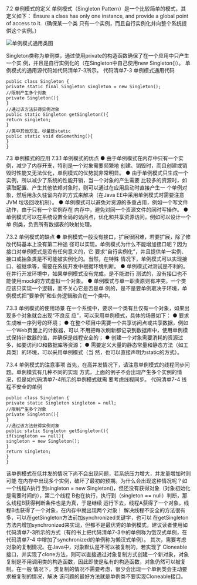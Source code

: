 7.2 单例模式的定义
单例模式（Singleton Pattern）是一个比较简单的模式，其定义如下：
Ensure a class has only one instance, and provide a global point of access to it.（确保某一个类
只有一个实例，而且自行实例化并向整个系统提供这个实例。）

![单例模式通用类图](https://pic.downk.cc/item/5f704347160a154a67a7ee04.jpg)

Singleton类称为单例类，通过使用private的构造函数确保了在一个应用中只产生一个实
例，并且是自行实例化的（在Singleton中自己使用new Singleton()）。
单例模式的通用源代码如代码清单7-3所示。
代码清单7-3 单例模式通用代码
```
public class Singleton {
private static final Singleton singleton = new Singleton();
//限制产生多个对象
private Singleton(){
}
//通过该方法获得实例对象
public static Singleton getSingleton(){
return singleton;
}
//类中其他方法，尽量是static
public static void doSomething(){
}
}
```

7.3 单例模式的应用
7.3.1 单例模式的优点
● 由于单例模式在内存中只有一个实例，减少了内存开支，特别是一个对象需要频繁地
创建、销毁时，而且创建或销毁时性能又无法优化，单例模式的优势就非常明显。
● 由于单例模式只生成一个实例，所以减少了系统的性能开销，当一个对象的产生需要
比较多的资源时，如读取配置、产生其他依赖对象时，则可以通过在应用启动时直接产生一
个单例对象，然后用永久驻留内存的方式来解决（在Java EE中采用单例模式时需要注意JVM
垃圾回收机制）。
● 单例模式可以避免对资源的多重占用，例如一个写文件动作，由于只有一个实例存在
内存中，避免对同一个资源文件的同时写操作。
● 单例模式可以在系统设置全局的访问点，优化和共享资源访问，例如可以设计一个单
例类，负责所有数据表的映射处理。

7.3.2 单例模式的缺点
● 单例模式一般没有接口，扩展很困难，若要扩展，除了修改代码基本上没有第二种途
径可以实现。单例模式为什么不能增加接口呢？因为接口对单例模式是没有任何意义的，它
要求“自行实例化”，并且提供单一实例、接口或抽象类是不可能被实例化的。当然，在特殊
情况下，单例模式可以实现接口、被继承等，需要在系统开发中根据环境判断。
● 单例模式对测试是不利的。在并行开发环境中，如果单例模式没有完成，是不能进行
测试的，没有接口也不能使用mock的方式虚拟一个对象。
● 单例模式与单一职责原则有冲突。一个类应该只实现一个逻辑，而不关心它是否是单
例的，是不是要单例取决于环境，单例模式把“要单例”和业务逻辑融合在一个类中。

7.3.3 单例模式的使用场景
在一个系统中，要求一个类有且仅有一个对象，如果出现多个对象就会出现“不良反
应”，可以采用单例模式，具体的场景如下：
● 要求生成唯一序列号的环境；
● 在整个项目中需要一个共享访问点或共享数据，例如一个Web页面上的计数器，可以
不用把每次刷新都记录到数据库中，使用单例模式保持计数器的值，并确保是线程安全的；
● 创建一个对象需要消耗的资源过多，如要访问IO和数据库等资源；
● 需要定义大量的静态常量和静态方法（如工具类）的环境，可以采用单例模式（当
然，也可以直接声明为static的方式）。

7.3.4 单例模式的注意事项
首先，在高并发情况下，请注意单例模式的线程同步问题。单例模式有几种不同的实现
方式，上面的例子不会出现产生多个实例的情况，但是如代码清单7-4所示的单例模式就需
要考虑线程同步。
代码清单7-4 线程不安全的单例
```
public class Singleton {
private static Singleton singleton = null;
//限制产生多个对象
private Singleton(){
}
//通过该方法获得实例对象
public static Singleton getSingleton(){
if(singleton == null){
singleton = new Singleton();
}
return singleton;
}
}
```

该单例模式在低并发的情况下尚不会出现问题，若系统压力增大，并发量增加时则可能
在内存中出现多个实例，破坏了最初的预期。为什么会出现这种情况呢？如一个线程A执行
到singleton = new Singleton()，但还没有获得对象（对象初始化是需要时间的），第二个线程
B也在执行，执行到（singleton == null）判断，那么线程B获得判断条件也是为真，于是继续
运行下去，线程A获得了一个对象，线程B也获得了一个对象，在内存中就出现两个对象！
解决线程不安全的方法很有多，可以在getSingleton方法前加synchronized关键字，也可以
在getSingleton方法内增加synchronized来实现，但都不是最优秀的单例模式，建议读者使用如
代码清单7-3所示的方式（有的书上把代码清单7-3中的单例称为饿汉式单例，在代码清单7-4
中增加了synchronized的单例称为懒汉式单例）。
其次，需要考虑对象的复制情况。在Java中，对象默认是不可以被复制的，若实现了
Cloneable接口，并实现了clone方法，则可以直接通过对象复制方式创建一个新对象，对象
复制是不用调用类的构造函数，因此即使是私有的构造函数，对象仍然可以被复制。在一般
情况下，类复制的情况不需要考虑，很少会出现一个单例类会主动要求被复制的情况，解决
该问题的最好方法就是单例类不要实现Cloneable接口。